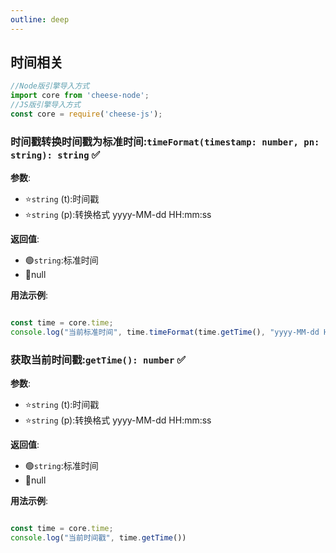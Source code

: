 ```yaml
---
outline: deep
---
```


## 时间相关

```javascript
//Node版引擎导入方式
import core from 'cheese-node';
//JS版引擎导入方式
const core = require('cheese-js');
```

### 时间戳转换时间戳为标准时间:`timeFormat(timestamp: number, pn: string): string` :white_check_mark:

**参数**:

- ⭐`string` (t):时间戳
- ⭐`string` (p):转换格式 yyyy-MM-dd HH:mm:ss

**返回值**:

- :green_circle:`string`:标准时间
- :red_circle:null

**用法示例**:

```javascript

const time = core.time;
console.log("当前标准时间", time.timeFormat(time.getTime(), "yyyy-MM-dd HH:mm:ss"))
```

### 获取当前时间戳:`getTime(): number` :white_check_mark:

**参数**:

- ⭐`string` (t):时间戳
- ⭐`string` (p):转换格式 yyyy-MM-dd HH:mm:ss

**返回值**:

- :green_circle:`string`:标准时间
- :red_circle:null

**用法示例**:

```javascript

const time = core.time;
console.log("当前时间戳", time.getTime())
```